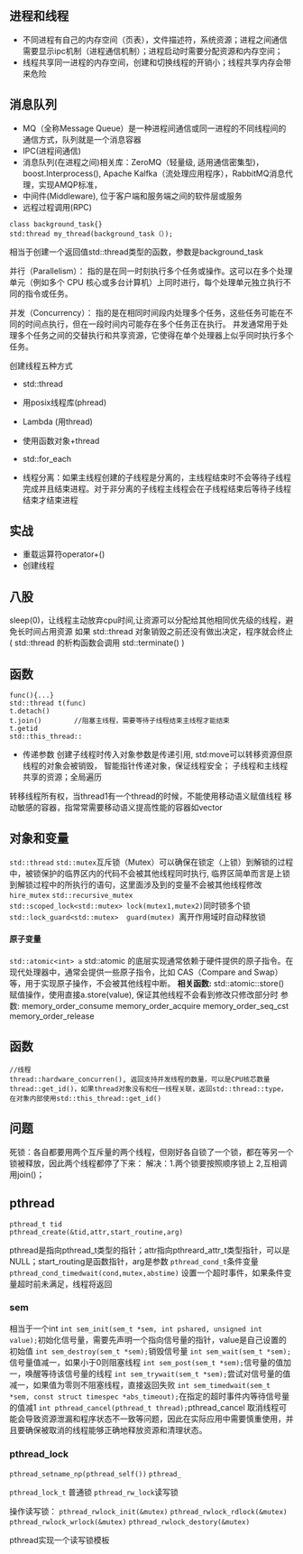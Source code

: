 
## 进程和线程
- 不同进程有自己的内存空间（页表），文件描述符，系统资源；进程之间通信需要显示ipc机制（进程通信机制）；进程启动时需要分配资源和内存空间；
- 线程共享同一进程的内存空间，创建和切换线程的开销小；线程共享内存会带来危险

##

## 消息队列
- MQ（全称Message Queue）是一种进程间通信或同一进程的不同线程间的通信方式，队列就是一个消息容器
- IPC(进程间通信)
- 消息队列(在进程之间)相关库：ZeroMQ（轻量级, 适用通信密集型)，boost.Interprocess(), Apache Kalfka（流处理应用程序），RabbitMQ消息代理，实现AMQP标准，
- 中间件(Middleware), 位于客户端和服务端之间的软件层或服务
- 远程过程调用(RPC)

```
class background_task{}
std:thread my_thread(background_task（）);
```
相当于创建一个返回值std::thread类型的函数，参数是background_task



并行（Parallelism）：
指的是在同一时刻执行多个任务或操作。这可以在多个处理单元（例如多个 CPU 核心或多台计算机）上同时进行，每个处理单元独立执行不同的指令或任务。

并发（Concurrency）：
指的是在相同时间段内处理多个任务，这些任务可能在不同的时间点执行，但在一段时间内可能存在多个任务正在执行。
并发通常用于处理多个任务之间的交替执行和共享资源，它使得在单个处理器上似乎同时执行多个任务。

创建线程五种方式
- std::thread
- 用posix线程库(phread)
- Lambda (用thread)
- 使用函数对象+thread
-  std::for_each

- 线程分离：如果主线程创建的子线程是分离的，主线程结束时不会等待子线程完成并且结束进程。对于非分离的子线程主线程会在子线程结束后等待子线程结束才结束进程

实战
---
- 重载运算符operator+()
- 创建线程

## 八股
 sleep(0)，让线程主动放弃cpu时间,让资源可以分配给其他相同优先级的线程，避免长时间占用资源
 如果 std::thread 对象销毁之前还没有做出决定，程序就会终止( std::thread 的析构函数会调用 std::terminate() )

## 函数
```
func(){...}
std::thread t(func)
t.detach()
t.join()        //阻塞主线程，需要等待子线程结束主线程才能结束
t.getid
std::this_thread::
```
- 传递参数
创建子线程时传入对象参数是传递引用, std:move可以转移资源但原线程的对象会被销毁，
智能指针传递对象，保证线程安全；
子线程和主线程共享的资源；全局遍历

转移线程所有权，当thread1有一个thread的时候，不能使用移动语义赋值线程
移动敏感的容器，指常常需要移动语义提高性能的容器如vector

## 对象和变量
```std::thread```
```std::mutex```互斥锁（Mutex）可以确保在锁定（上锁）到解锁的过程中，被锁保护的临界区内的代码不会被其他线程同时执行, 临界区简单而言是上锁到解锁过程中的所执行的语句，这里面涉及到的变量不会被其他线程修改
```hire_mutex```
```std::recursive_mutex```      
```std::scoped_lock<std::mutex> lock(mutex1,mutex2)```同时锁多个锁
```std::lock_guard<std::mutex>  guard(mutex) ```离开作用域时自动释放锁

#### 原子变量
```std::atomic<int> a``` std::atomic 的底层实现通常依赖于硬件提供的原子指令。在现代处理器中，通常会提供一些原子指令，比如 CAS（Compare and Swap）等，用于实现原子操作，不会被其他线程中断。
**相关函数:**  std::atomic<T>::store() 赋值操作，使用直接a.store(value), 保证其他线程不会看到修改只修改部分时
参数: memory_order_consume memory_order_acquire memory_order_seq_cst memory_order_release

## 函数
```
//线程
thread::hardware_concurren(), 返回支持并发线程的数量，可以是CPU核芯数量
thread::get_id()，如果thread对象没有和任一线程关联，返回std::thread::type，
在对象内部使用std::this_thread::get_id() 
```

## 问题
死锁：各自都要用两个互斥量的两个线程，但刚好各自锁了一个锁，都在等另一个锁被释放，因此两个线程都停了下来：
解决：1.两个锁要按照顺序锁上
2,互相调用join()；

## pthread
```
pthread_t tid
pthread_create(&tid,attr,start_routine,arg)
```
pthread是指向pthread_t类型的指针；attr指向pthreard_attr_t类型指针，可以是NULL；start_routing是函数指针，arg是参数
```pthread_cond_t```条件变量
```pthread_cond_timedwait(cond,mutex,abstime)``` 设置一个超时事件，如果条件变量超时前未满足，线程将返回
### sem
相当于一个int
```int sem_init(sem_t *sem, int pshared, unsigned int value);```初始化信号量，需要先声明一个指向信号量的指针，value是自己设置的初始值
```int sem_destroy(sem_t *sem);```销毁信号量
```int sem_wait(sem_t *sem);```信号量值减一，如果小于0则阻塞线程
```int sem_post(sem_t *sem);```信号量的值加一，唤醒等待该信号量的线程
```int sem_trywait(sem_t *sem);```尝试对信号量的值减一，如果值为零则不阻塞线程，直接返回失败
```int sem_timedwait(sem_t *sem, const struct timespec *abs_timeout);```在指定的超时事件内等待信号量的值减1
```int pthread_cancel(pthread_t thread);```pthread_cancel 取消线程可能会导致资源泄漏和程序状态不一致等问题，因此在实际应用中需要慎重使用，并且要确保被取消的线程能够正确地释放资源和清理状态。
### pthread_lock 
```pthread_setname_np(pthread_self())```
```pthread_ ```

```pthread_lock_t``` 普通锁
```pthread_rw_lock```读写锁

操作读写锁：
```pthread_rwlock_init(&mutex)```
```pthread_rwlock_rdlock(&mutex)```
```pthread_rwlock_wrlock(&mutex)```
```pthread_rwlock_destory(&mutex)```


pthread实现一个读写锁模板






